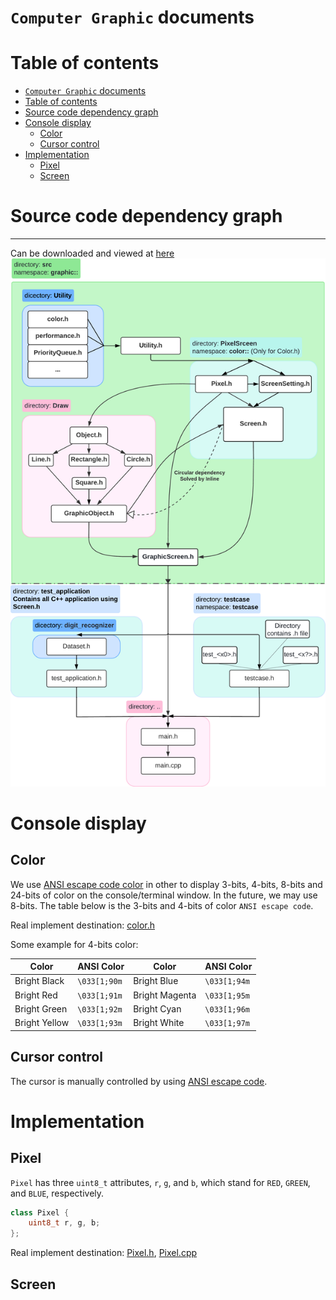 # `Computer Graphic` documents

# Table of contents

<!-- TOC -->
* [`Computer Graphic` documents](#computer-graphic-documents)
* [Table of contents](#table-of-contents)
* [Source code dependency graph](#source-code-dependency-graph)
* [Console display](#console-display)
  * [Color](#color)
  * [Cursor control](#cursor-control)
* [Implementation](#implementation)
  * [Pixel](#pixel)
  * [Screen](#screen)
<!-- TOC -->

# Source code dependency graph

---
Can be downloaded
and viewed
at [here](https://lucid.app/lucidchart/68a72af9-e53f-4598-a9ff-7f21c41abe66/edit?viewport_loc=-1733%2C-1227%2C5751%2C3140%2C0_0&invitationId=inv_2e2b332c-cd16-4ccb-b0bc-db0f3d715938)
<img alt="Dependency graph" src="image/dependency graph/240531.png" title="Dependency graph"/>

# Console display

## Color
We use [ANSI escape code color](https://en.wikipedia.org/wiki/ANSI_escape_code#SGR_(Select_Graphic_Rendition)_parameters) in other
to display 3-bits, 4-bits, 8-bits and 24-bits of color on the console/terminal window.
In the future, we may use 8-bits.
The table below is the 3-bits and 4-bits of color `ANSI escape code`.

Real implement destination: [color.h](../src/Utility/color.h)

Some example for 4-bits color:

| Color         | ANSI Color   | Color          | ANSI Color   |
|---------------|--------------|----------------|--------------|
| Bright Black  | `\033[1;90m` | Bright Blue    | `\033[1;94m` |
| Bright Red    | `\033[1;91m` | Bright Magenta | `\033[1;95m` |
| Bright Green  | `\033[1;92m` | Bright Cyan    | `\033[1;96m` |
| Bright Yellow | `\033[1;93m` | Bright White   | `\033[1;97m` |

## Cursor control
The cursor is manually controlled
by using [ANSI escape code](https://en.wikipedia.org/wiki/ANSI_escape_code#Fe_Escape_sequences).

[//]: # (Real implement destination: [color.h]&#40;../src/Utility/color.h&#41;)

# Implementation

## Pixel

`Pixel` has three `uint8_t` attributes, `r`, `g`, and `b`, which stand for `RED`, `GREEN`, and `BLUE`, respectively.  
```C++
class Pixel {
    uint8_t r, g, b;
};
```

 Real implement destination: [Pixel.h](../src/PixelScreen/Pixel.h), [Pixel.cpp](../src/PixelScreen/Pixel.cpp)

## Screen
